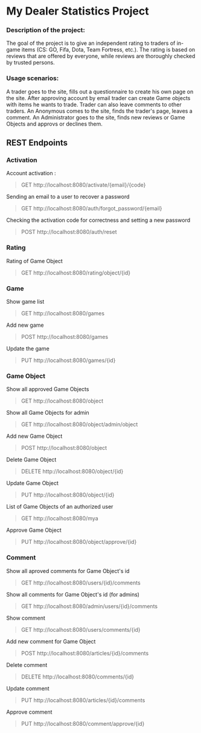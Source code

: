 # My Dealer Statistics Project

### Description of the project:
The goal of the project is to give an independent rating to traders of in-game items (CS: GO, Fifa, Dota, Team Fortress, etc.). The rating is based on reviews that are offered by everyone, while reviews are thoroughly checked by trusted persons.

### Usage scenarios:
A trader goes to the site, fills out a questionnaire to create his own page on the site. After approving account by email trader can create Game objects with items he wants to trade. Trader can also leave comments to other traders. An Anonymous comes to the site, finds the trader's page, leaves a comment.
An Administrator goes to the site, finds new reviews or Game Objects and approvs or declines them.

## REST Endpoints

### Activation
Account activation :
> GET http://localhost:8080/activate/{email}/{code}

Sending an email to a user to recover a password
> GET http://localhost:8080/auth/forgot_password/{email}

Checking the activation code for correctness and setting a new password
> POST http://localhost:8080/auth/reset

### Rating
Rating of Game Object
> GET http://localhost:8080/rating/object/{id}

### Game
Show game list
> GET http://localhost:8080/games

Add new game
> POST http://localhost:8080/games

Update the game
> PUT http://localhost:8080/games/{id}

### Game Object
Show all approved Game Objects
> GET http://localhost:8080/object

Show all Game Objects for admin
> GET http://localhost:8080/object/admin/object

Add new Game Object
> POST http://localhost:8080/object

Delete Game Object
> DELETE http://localhost:8080/object/{id}

Update Game Object
> PUT http://localhost:8080/object/{id}

List of Game Objects of an authorized user
> GET http://localhost:8080/mya

Approve Game Object
> PUT http://localhost:8080/object/approve/{id}

### Comment
Show all aproved comments for Game Object's id
> GET http://localhost:8080/users/{id}/comments

Show all comments for Game Object's id (for admins)
> GET http://localhost:8080/admin/users/{id}/comments

Show comment
> GET http://localhost:8080/users/comments/{id}

Add new comment for Game Object
> POST http://localhost:8080/articles/{id}/comments

Delete comment
> DELETE http://localhost:8080/comments/{id}

Update comment
> PUT http://localhost:8080/articles/{id}/comments

Approve comment
> PUT http://localhost:8080/comment/approve/{id}
